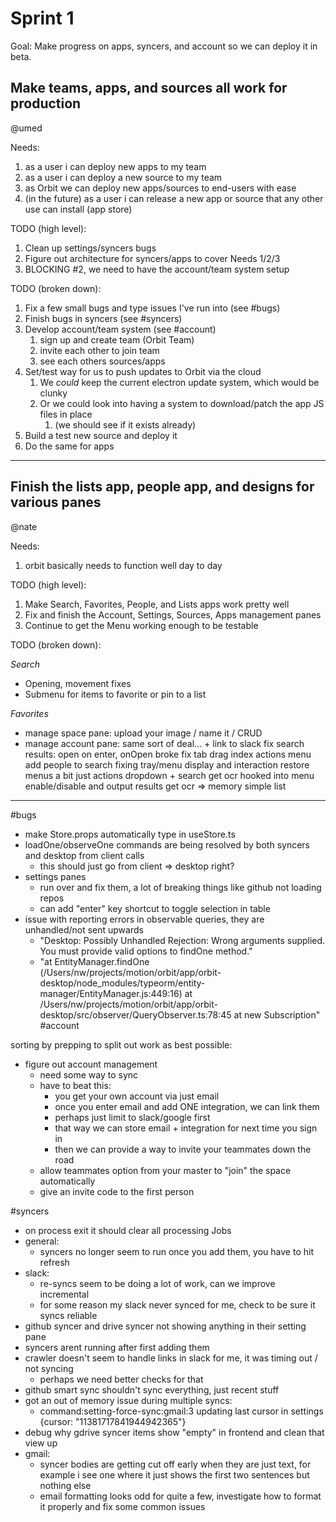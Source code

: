 # Sprint 1

Goal: Make progress on apps, syncers, and account so we can deploy it in beta.

## Make teams, apps, and sources all work for production

@umed

Needs:

1. as a user i can deploy new apps to my team
2. as a user i can deploy a new source to my team
3. as Orbit we can deploy new apps/sources to end-users with ease
4. (in the future) as a user i can release a new app or source that any other use can install (app store)

TODO (high level):

1. Clean up settings/syncers bugs
2. Figure out architecture for syncers/apps to cover Needs 1/2/3
3. BLOCKING #2, we need to have the account/team system setup

TODO (broken down):

1. Fix a few small bugs and type issues I've run into (see #bugs)
2. Finish bugs in syncers (see #syncers)
3. Develop account/team system (see #account)
   1. sign up and create team (Orbit Team)
   2. invite each other to join team
   3. see each others sources/apps
4. Set/test way for us to push updates to Orbit via the cloud
   1. We _could_ keep the current electron update system, which would be clunky
   2. Or we could look into having a system to download/patch the app JS files in place
      1. (we should see if it exists already)
5. Build a test new source and deploy it
6. Do the same for apps

---

## Finish the lists app, people app, and designs for various panes

@nate

Needs:

1. orbit basically needs to function well day to day

TODO (high level):

1. Make Search, Favorites, People, and Lists apps work pretty well
2. Fix and finish the Account, Settings, Sources, Apps management panes
3. Continue to get the Menu working enough to be testable

TODO (broken down):

_Search_

- Opening, movement fixes
- Submenu for items to favorite or pin to a list

_Favorites_

- manage space pane: upload your image / name it / CRUD
- manage account pane: same sort of deal... + link to slack
  fix search results: open on enter, onOpen broke
  fix tab drag index
  actions menu
  add people to search
  fixing tray/menu display and interaction
  restore menus a bit just actions dropdown + search
  get ocr hooked into menu enable/disable and output results
  get ocr => memory simple list

---

#bugs

- make Store.props automatically type in useStore.ts
- loadOne/observeOne commands are being resolved by both syncers and desktop from client calls
  - this should just go from client => desktop right?
- settings panes
  - run over and fix them, a lot of breaking things like github not loading repos
  - can add "enter" key shortcut to toggle selection in table
- issue with reporting errors in observable queries, they are unhandled/not sent upwards
  - "Desktop: Possibly Unhandled Rejection: Wrong arguments supplied. You must provide valid options to findOne method."
  - "at EntityManager.findOne (/Users/nw/projects/motion/orbit/app/orbit-desktop/node_modules/typeorm/entity-manager/EntityManager.js:449:16)
    at /Users/nw/projects/motion/orbit/app/orbit-desktop/src/observer/QueryObserver.ts:78:45
    at new Subscription"
    #account

sorting by prepping to split out work as best possible:

- figure out account management
  - need some way to sync
  - have to beat this:
    - you get your own account via just email
    - once you enter email and add ONE integration, we can link them
    - perhaps just limit to slack/google first
    - that way we can store email + integration for next time you sign in
    - then we can provide a way to invite your teammates down the road
  - allow teammates option from your master to "join" the space automatically
  - give an invite code to the first person

#syncers

- on process exit it should clear all processing Jobs
- general:
  - syncers no longer seem to run once you add them, you have to hit refresh
- slack:
  - re-syncs seem to be doing a lot of work, can we improve incremental
  - for some reason my slack never synced for me, check to be sure it syncs reliable
- github syncer and drive syncer not showing anything in their setting pane
- syncers arent running after first adding them
- crawler doesn't seem to handle links in slack for me, it was timing out / not syncing
  - perhaps we need better checks for that
- github smart sync shouldn't sync everything, just recent stuff
- got an out of memory issue during multiple syncs:
  - command:setting-force-sync:gmail:3 updating last cursor in settings {cursor: "11381717841944942365"}
- debug why gdrive syncer items show "empty" in frontend and clean that view up
- gmail:
  - syncer bodies are getting cut off early when they are just text, for example i see one where it just shows the first two sentences but nothing else
  - email formatting looks odd for quite a few, investigate how to format it properly and fix some common issues
